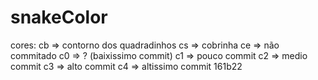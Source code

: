 # snakeColor
cores:
cb => contorno dos quadradinhos
cs => cobrinha
ce => não commitado
c0 => ? (baixissimo commit)
c1 => pouco commit
c2 => medio commit
c3 => alto commit
c4 => altissimo commit
161b22
